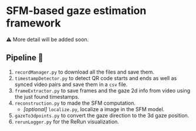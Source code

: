 # SFM-based gaze estimation framework

⚠️ More detail will be added soon.

## Pipeline 🚥

1. `recordManager.py` to download all the files and save them.
2. `timestampDetector.py` to detect QR code starts and ends as well as synced video pairs and save them in a `csv` file.
3. `frameExtractor.py` to save frames and the gaze 2d info from video using the just found timestamps.  
4. `reconstruction.py` to made the SFM computation.  
    - _[optional]_ `localize.py`, localize a image in the SFM model.
5. `gazeTo3dpoints.py` to convert the gaze direction to the 3d gaze position.
6. `rerunLogger.py` for the ReRun visualization.  
